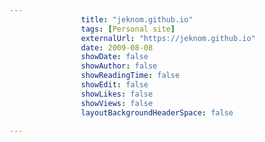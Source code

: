 ---
                title: "jeknom.github.io"
                tags: [Personal site]
                externalUrl: "https://jeknom.github.io"
                date: 2009-08-08
                showDate: false
                showAuthor: false
                showReadingTime: false
                showEdit: false
                showLikes: false
                showViews: false
                layoutBackgroundHeaderSpace: false
                ---
